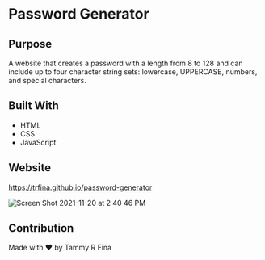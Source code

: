 # Password Generator

## Purpose
A website that creates a password with a length from 8 to 128 and can include up to four character string sets:  lowercase, UPPERCASE, numbers, and special characters. 

## Built With
* HTML
* CSS
* JavaScript

## Website
https://trfina.github.io/password-generator

![Screen Shot 2021-11-20 at 2 40 46 PM](https://user-images.githubusercontent.com/12851682/142739012-bc725787-eeed-4a2b-8b22-8d2e4f47bf79.png)



## Contribution
Made with ❤️ by Tammy R Fina

